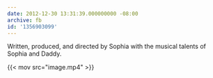 ```yaml
---
date: 2012-12-30 13:31:39.000000000 -08:00
archive: fb
id: '1356903099'
---
```


Written, produced, and directed by Sophia with the musical talents of Sophia and Daddy.

{{< mov src="image.mp4" >}}

